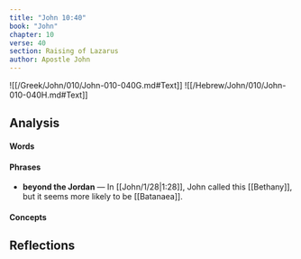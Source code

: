 ```yaml
---
title: "John 10:40"
book: "John"
chapter: 10
verse: 40
section: Raising of Lazarus
author: Apostle John
---
```

![[/Greek/John/010/John-010-040G.md#Text]]
![[/Hebrew/John/010/John-010-040H.md#Text]]

## Analysis

#### Words

#### Phrases
- **beyond the Jordan** — In [[John/1/28|1:28]], John called this [[Bethany]], but it seems more likely to be [[Batanaea]].

#### Concepts

## Reflections
